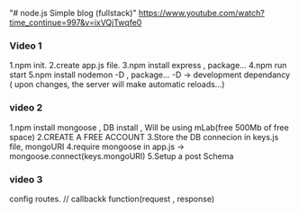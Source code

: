 "# node.js Simple blog (fullstack)"
https://www.youtube.com/watch?time_continue=997&v=ixVQjTwqfe0
<br />
### Video 1 ###
1.npm init.
2.create app.js file.
3.npm install express     , package...
4.npm run start 
5.npm install nodemon -D     , package...   -D -> development dependancy ( upon changes, the server will make automatic reloads...)
### video 2 ###
1.npm install mongoose  , DB install , Will be using mLab(free 500Mb of free space)
2.CREATE A FREE ACCOUNT
3.Store the DB connecion in keys.js file, mongoURI
4.require mongoose in app.js -> mongoose.connect(keys.mongoURI)
5.Setup a post Schema
### video 3 ###
config routes.
// callbackk function(request , response)
